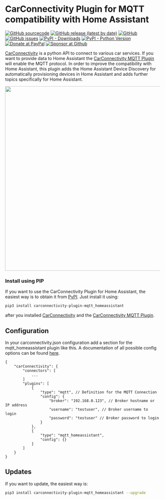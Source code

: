 

# CarConnectivity Plugin for MQTT compatibility with Home Assistant
[![GitHub sourcecode](https://img.shields.io/badge/Source-GitHub-green)](https://github.com/tillsteinbach/CarConnectivity-plugin-mqtt_homeassistant/)
[![GitHub release (latest by date)](https://img.shields.io/github/v/release/tillsteinbach/CarConnectivity-plugin-mqtt_homeassistant)](https://github.com/tillsteinbach/CarConnectivity-plugin-mqtt_homeassistant/releases/latest)
[![GitHub](https://img.shields.io/github/license/tillsteinbach/CarConnectivity-plugin-mqtt_homeassistant)](https://github.com/tillsteinbach/CarConnectivity-plugin-mqtt_homeassistant/blob/master/LICENSE)
[![GitHub issues](https://img.shields.io/github/issues/tillsteinbach/CarConnectivity-plugin-mqtt_homeassistant)](https://github.com/tillsteinbach/CarConnectivity-plugin-mqtt_homeassistant/issues)
[![PyPI - Downloads](https://img.shields.io/pypi/dm/carconnectivity-plugin-mqtt_homeassistant?label=PyPI%20Downloads)](https://pypi.org/project/carconnectivity-plugin-mqtt_homeassistant/)
[![PyPI - Python Version](https://img.shields.io/pypi/pyversions/carconnectivity-plugin-mqtt_homeassistant)](https://pypi.org/project/carconnectivity-plugin-mqtt_homeassistant/)
[![Donate at PayPal](https://img.shields.io/badge/Donate-PayPal-2997d8)](https://www.paypal.com/donate?hosted_button_id=2BVFF5GJ9SXAJ)
[![Sponsor at Github](https://img.shields.io/badge/Sponsor-GitHub-28a745)](https://github.com/sponsors/tillsteinbach)

[CarConnectivity](https://github.com/tillsteinbach/CarConnectivity) is a python API to connect to various car services. If you want to provide data to Home Assistant the [CarConnectivity MQTT Plugin](https://github.com/tillsteinbach/CarConnectivity-plugin-mqtt) will enable the MQTT protocol. In order to improve the compatibility with Home Assistant, this plugin adds the Home Assistant Device Discovery for automatically provisioning devices in Home Assistant and adds further topics specifically for Home Assistant.

<img src="https://raw.githubusercontent.com/tillsteinbach/CarConnectivity-plugin-mqtt_homeassistant/main/screenshots/homeassistant1.png" width="600">

### Install using PIP
If you want to use the CarConnectivity Plugin for Home Assistant, the easiest way is to obtain it from [PyPI](https://pypi.org/project/carconnectivity-plugin-mqtt_homeassistant/). Just install it using:
```bash
pip3 install carconnectivity-plugin-mqtt_homeassistant
```
after you installed [CarConnectivity](https://github.com/tillsteinbach/CarConnectivity) and the [CarConnectivity MQTT Plugin](https://github.com/tillsteinbach/CarConnectivity-plugin-mqtt).

## Configuration
In your carconnectivity.json configuration add a section for the mqtt_homeassistant plugin like this. A documentation of all possible config options can be found [here](https://github.com/tillsteinbach/CarConnectivity-plugin-mqtt_homeassistant/tree/main/doc/Config.md).
```
{
    "carConnectivity": {
        "connectors": [
            ...
        ]
        "plugins": [
            {
                "type": "mqtt", // Definition for the MQTT Connection
                "config": {
                    "broker": "192.168.0.123", // Broker hostname or IP address
                    "username": "testuser", // Broker username to login
                    "password": "testuser" // Broker password to login
                }
            },
            {
                "type": "mqtt_homeassistant",
                "config": {}
            }
        ]
    }
}
```

## Updates
If you want to update, the easiest way is:
```bash
pip3 install carconnectivity-plugin-mqtt_homeassistant --upgrade
```
